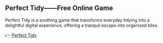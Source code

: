 ## Perfect Tidy——Free Online Game

Perfect Tidy is a soothing game that transforms everyday tidying into a delightful digital experience, offering a tranquil escape into organized bliss.

👉 [Perfect Tidy](https://perfect-tidy.online/)

